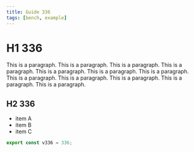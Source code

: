 ```yaml
---
title: Guide 336
tags: [bench, example]
---
```


# H1 336

This is a paragraph. This is a paragraph. This is a paragraph. This is a paragraph. This is a paragraph. This is a paragraph. This is a paragraph. This is a paragraph. This is a paragraph. This is a paragraph. This is a paragraph. This is a paragraph. 

## H2 336

- item A
- item B
- item C

```ts
export const v336 = 336;
```